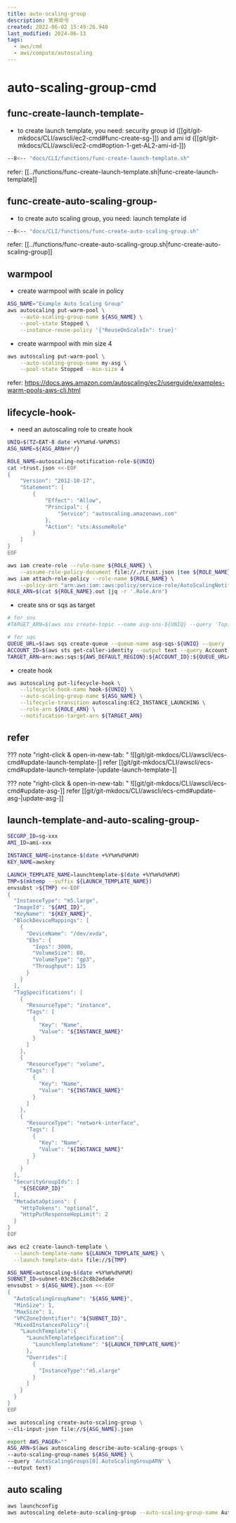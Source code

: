 ```yaml
---
title: auto-scaling-group
description: 常用命令
created: 2022-06-02 15:49:26.940
last_modified: 2024-06-13
tags:
  - aws/cmd
  - aws/compute/autoscaling
---
```


# auto-scaling-group-cmd
## func-create-launch-template-
- to create launch template, you need: security group id ([[git/git-mkdocs/CLI/awscli/ec2-cmd#func-create-sg-]]) and ami id ([[git/git-mkdocs/CLI/awscli/ec2-cmd#option-1-get-AL2-ami-id-]])
```sh title="func-create-launch-template" linenums="1"
--8<-- "docs/CLI/functions/func-create-launch-template.sh"
```
refer: [[../functions/func-create-launch-template.sh|func-create-launch-template]]

## func-create-auto-scaling-group-
- to create auto scaling group, you need: launch template id
```sh title="func-create-auto-scaling-group" linenums="1"
--8<-- "docs/CLI/functions/func-create-auto-scaling-group.sh"
```
refer: [[../functions/func-create-auto-scaling-group.sh|func-create-auto-scaling-group]]

## warmpool
- create warmpool with scale in policy
```sh
ASG_NAME="Example Auto Scaling Group"
aws autoscaling put-warm-pool \
    --auto-scaling-group-name ${ASG_NAME} \
    --pool-state Stopped \
    --instance-reuse-policy '{"ReuseOnScaleIn": true}'
```

- create warmpool with min size 4
```sh
aws autoscaling put-warm-pool \
    --auto-scaling-group-name my-asg \
    --pool-state Stopped --min-size 4
```

refer: https://docs.aws.amazon.com/autoscaling/ec2/userguide/examples-warm-pools-aws-cli.html

## lifecycle-hook-
- need an autoscaling role to create hook
```sh
UNIQ=$(TZ=EAT-8 date +%Y%m%d-%H%M%S)
ASG_NAME=${ASG_ARN##*/}

ROLE_NAME=autoscaling-notification-role-${UNIQ}
cat >trust.json <<-EOF
{
    "Version": "2012-10-17",
    "Statement": [
        {
            "Effect": "Allow",
            "Principal": {
                "Service": "autoscaling.amazonaws.com"
            },
            "Action": "sts:AssumeRole"
        }
    ]
}
EOF

aws iam create-role --role-name ${ROLE_NAME} \
    --assume-role-policy-document file://./trust.json |tee ${ROLE_NAME}.out
aws iam attach-role-policy --role-name ${ROLE_NAME} \
    --policy-arn "arn:aws:iam::aws:policy/service-role/AutoScalingNotificationAccessRole"
ROLE_ARN=$(cat ${ROLE_NAME}.out |jq -r '.Role.Arn')
```
- create sns or sqs as target
```sh
# for sns
#TARGET_ARN=$(aws sns create-topic --name asg-sns-${UNIQ} --query 'TopicArn' --output text)

# for sqs
QUEUE_URL=$(aws sqs create-queue --queue-name asg-sqs-${UNIQ} --query 'QueueUrl' --output text)
ACCOUNT_ID=$(aws sts get-caller-identity --output text --query Account)
TARGET_ARN=arn:aws:sqs:${AWS_DEFAULT_REGION}:${ACCOUNT_ID}:${QUEUE_URL##*/}
```
- create hook
```sh
aws autoscaling put-lifecycle-hook \
    --lifecycle-hook-name hook-${UNIQ} \
    --auto-scaling-group-name ${ASG_NAME} \
    --lifecycle-transition autoscaling:EC2_INSTANCE_LAUNCHING \
    --role-arn ${ROLE_ARN} \
    --notification-target-arn ${TARGET_ARN}

```


## refer
??? note "right-click & open-in-new-tab: "
    ![[git/git-mkdocs/CLI/awscli/ecs-cmd#update-launch-template-]]
refer [[git/git-mkdocs/CLI/awscli/ecs-cmd#update-launch-template-|update-launch-template-]]

??? note "right-click & open-in-new-tab: "
    ![[git/git-mkdocs/CLI/awscli/ecs-cmd#update-asg-]]
refer [[git/git-mkdocs/CLI/awscli/ecs-cmd#update-asg-|update-asg-]]

## launch-template-and-auto-scaling-group-

```sh
SECGRP_ID=sg-xxx
AMI_ID=ami-xxx

INSTANCE_NAME=instance-$(date +%Y%m%d%H%M)
KEY_NAME=awskey

LAUNCH_TEMPLATE_NAME=launchtemplate-$(date +%Y%m%d%H%M)
TMP=$(mktemp --suffix ${LAUNCH_TEMPLATE_NAME})
envsubst >${TMP} <<-EOF
{
  "InstanceType": "m5.large",
  "ImageId": "${AMI_ID}",
  "KeyName": "${KEY_NAME}",
  "BlockDeviceMappings": [
    {
      "DeviceName": "/dev/xvda",
      "Ebs": {
        "Iops": 3000,
        "VolumeSize": 80,
        "VolumeType": "gp3",
        "Throughput": 125
      }
    }
  ],
  "TagSpecifications": [
    {
      "ResourceType": "instance",
      "Tags": [
        {
          "Key": "Name",
          "Value": "${INSTANCE_NAME}"
        }
      ]
    },
    {
      "ResourceType": "volume",
      "Tags": [
        {
          "Key": "Name",
          "Value": "${INSTANCE_NAME}"
        }
      ]
    },
    {
      "ResourceType": "network-interface",
      "Tags": [
        {
          "Key": "Name",
          "Value": "${INSTANCE_NAME}"
        }
      ]
    }
  ],
  "SecurityGroupIds": [
    "${SECGRP_ID}"
  ],
  "MetadataOptions": {
    "HttpTokens": "optional",
    "HttpPutResponseHopLimit": 2
  }
}
EOF

aws ec2 create-launch-template \
  --launch-template-name ${LAUNCH_TEMPLATE_NAME} \
  --launch-template-data file://${TMP}

ASG_NAME=autoscaling-$(date +%Y%m%d%H%M)
SUBNET_ID=subnet-03c26cc2c8b2eda6e
envsubst > ${ASG_NAME}.json <<-EOF
{
  "AutoScalingGroupName": "${ASG_NAME}",
  "MinSize": 1,
  "MaxSize": 1,
  "VPCZoneIdentifier": "${SUBNET_ID}",
  "MixedInstancesPolicy":{
    "LaunchTemplate":{
      "LaunchTemplateSpecification":{
        "LaunchTemplateName": "${LAUNCH_TEMPLATE_NAME}"
      },
      "Overrides":[
        {
          "InstanceType":"m5.xlarge"
        }
      ]
    }
  }
}
EOF

aws autoscaling create-auto-scaling-group \
--cli-input-json file://${ASG_NAME}.json

export AWS_PAGER=""
ASG_ARN=$(aws autoscaling describe-auto-scaling-groups \
--auto-scaling-group-names ${ASG_NAME} \
--query 'AutoScalingGroups[0].AutoScalingGroupARN' \
--output text)

```

## auto scaling
```sh
aws launchconfig
aws autoscaling delete-auto-scaling-group --auto-scaling-group-name AutoScalingGroup --force-delete

```




